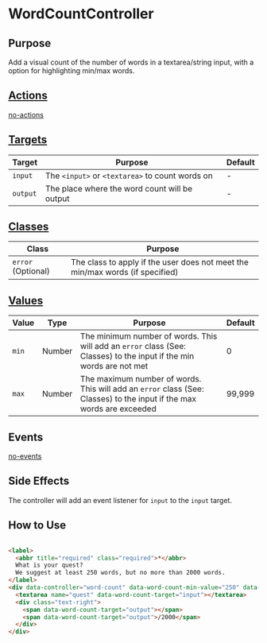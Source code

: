 # WordCountController

## Purpose

Add a visual count of the number of words in a textarea/string input, with a option for highlighting min/max words.

## [Actions](https://stimulus.hotwire.dev/reference/actions)

[no-actions](../_partials/no-actions.md ':include')

## [Targets](https://stimulus.hotwire.dev/reference/targets)

| Target | Purpose | Default |
| --- | --- | --- |
| `input` | The `<input>` or `<textarea>` to count words on | - |
| `output` | The place where the word count will be output | - |

## [Classes](https://stimulus.hotwire.dev/reference/classes)

| Class | Purpose |
| --- | --- |
| `error` (Optional) | The class to apply if the user does not meet the min/max words (if specified) |

## [Values](https://stimulus.hotwire.dev/reference/values)

| Value | Type | Purpose | Default |
| --- | --- | --- | --- |
| `min` | Number | The minimum number of words. This will add an `error` class (See: Classes) to the input if the min words are not met | 0 |
| `max` | Number | The maximum number of words. This will add an `error` class (See: Classes) to the input if the max words are exceeded | 99,999 |

## Events

[no-events](../_partials/no-events.md ':include')

## Side Effects

The controller will add an event listener for `input` to the `input` target.

## How to Use

```html

<label>
  <abbr title="required" class="required">*</abbr>
  What is your quest?
  We suggest at least 250 words, but no more than 2000 words.
</label>
<div data-controller="word-count" data-word-count-min-value="250" data-word-count-max-value="2000">
  <textarea name="quest" data-word-count-target="input"></textarea>
  <div class="text-right">
    <span data-word-count-target="output"></span>
    <span data-word-count-target="output">/2000</span>
  </div>
</div>
```
